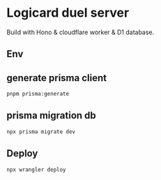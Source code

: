 # Logicard duel server

Build with Hono & cloudflare worker & D1 database.

## Env

## generate prisma client

```sh
pnpm prisma:generate
```

## prisma migration db

```sh
npx prisma migrate dev
```

## Deploy

```sh
npx wrangler deploy
```